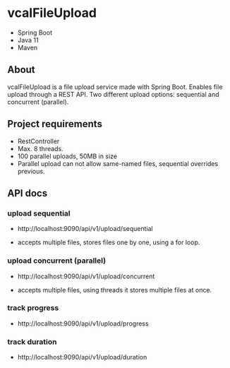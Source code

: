 # vcalFileUpload
- Spring Boot
- Java 11
- Maven

## About
vcalFileUpload is a file upload service made with Spring Boot. Enables file upload
through a REST API. Two different upload options: sequential and concurrent (parallel).

## Project requirements
- RestController
- Max. 8 threads.
- 100 parallel uploads, 50MB in size
- Parallel upload can not allow same-named files, sequential overrides previous.

## API docs

### upload sequential
- http://localhost:9090/api/v1/upload/sequential

- accepts multiple files, stores files one by one, using a for loop.

### upload concurrent (parallel)
- http://localhost:9090/api/v1/upload/concurrent

- accepts multiple files, using threads it stores multiple files at once.

### track progress
- http://localhost:9090/api/v1/upload/progress

### track duration
- http://localhost:9090/api/v1/upload/duration